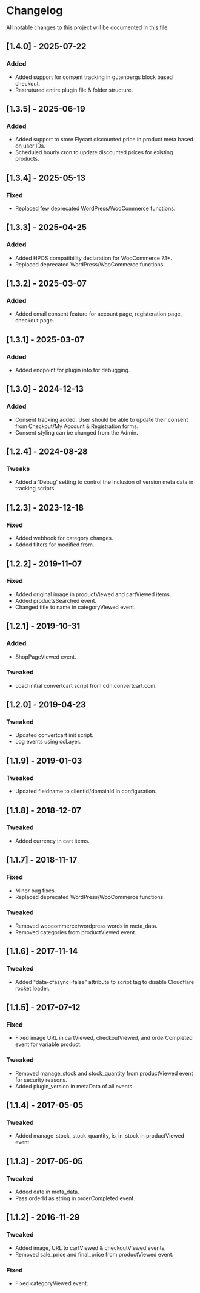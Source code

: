 # Changelog

All notable changes to this project will be documented in this file.

## [1.4.0] - 2025-07-22
### Added
- Added support for consent tracking in gutenbergs block based checkout.
- Restrutured entire plugin file & folder structure.


## [1.3.5] - 2025-06-19
### Added
- Added support to store Flycart discounted price in product meta based on user IDs.
- Scheduled hourly cron to update discounted prices for existing products.

## [1.3.4] - 2025-05-13
### Fixed
- Replaced few deprecated WordPress/WooCommerce functions.

## [1.3.3] - 2025-04-25
### Added
- Added HPOS compatibility declaration for WooCommerce 7.1+.
- Replaced deprecated WordPress/WooCommerce functions.

## [1.3.2] - 2025-03-07
### Added
- Added email consent feature for account page, registeration page, checkout page.

## [1.3.1] - 2025-03-07
### Added
- Added endpoint for plugin info for debugging.

## [1.3.0] - 2024-12-13
### Added
- Consent tracking added. User should be able to update their consent from Checkout/My Account & Registration forms.
- Consent styling can be changed from the Admin.

## [1.2.4] - 2024-08-28
### Tweaks
- Added a 'Debug' setting to control the inclusion of version meta data in tracking scripts.

## [1.2.3] - 2023-12-18
### Fixed
- Added webhook for category changes.
- Added filters for modified from.

## [1.2.2] - 2019-11-07
### Fixed
- Added original image in productViewed and cartViewed items.
- Added productsSearched event.
- Changed title to name in categoryViewed event.

## [1.2.1] - 2019-10-31
### Added
- ShopPageViewed event.

### Tweaked
- Load initial convertcart script from cdn.convertcart.com.

## [1.2.0] - 2019-04-23
### Tweaked
- Updated convertcart init script.
- Log events using ccLayer.

## [1.1.9] - 2019-01-03
### Tweaked
- Updated fieldname to clientId/domainId in configuration.

## [1.1.8] - 2018-12-07
### Tweaked
- Added currency in cart items.

## [1.1.7] - 2018-11-17
### Fixed
- Minor bug fixes.
- Replaced deprecated WordPress/WooCommerce functions.

### Tweaked
- Removed woocommerce/wordpress words in meta_data.
- Removed categories from productViewed event.

## [1.1.6] - 2017-11-14
### Tweaked
- Added "data-cfasync=false" attribute to script tag to disable Cloudflare rocket loader.

## [1.1.5] - 2017-07-12
### Fixed
- Fixed image URL in cartViewed, checkoutViewed, and orderCompleted event for variable product.

### Tweaked
- Removed manage_stock and stock_quantity from productViewed event for security reasons.
- Added plugin_version in metaData of all events.

## [1.1.4] - 2017-05-05
### Tweaked
- Added manage_stock, stock_quantity, is_in_stock in productViewed event.

## [1.1.3] - 2017-05-05
### Tweaked
- Added date in meta_data.
- Pass orderId as string in orderCompleted event.

## [1.1.2] - 2016-11-29
### Tweaked
- Added image, URL to cartViewed & checkoutViewed events.
- Removed sale_price and final_price from productViewed event.

### Fixed
- Fixed categoryViewed event.
